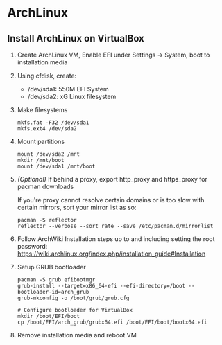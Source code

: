 # ArchLinux

## Install ArchLinux on VirtualBox

1. Create ArchLinux VM, Enable EFI under Settings -> System, boot to installation media
2. Using cfdisk, create:
      
      * /dev/sda1: 550M EFI System
      * /dev/sda2: xG  Linux filesystem

3. Make filesystems

    ```
    mkfs.fat -F32 /dev/sda1
    mkfs.ext4 /dev/sda2
    ```
4. Mount partitions
    ```
    mount /dev/sda2 /mnt
    mkdir /mnt/boot
    mount /dev/sda1 /mnt/boot
    ```
5. *(Optional)* If behind a proxy, export http_proxy and https_proxy for pacman downloads

    If you're proxy cannot resolve certain domains or is too slow with certain mirrors, sort your mirror list as so:
    
    ```
    pacman -S reflector
    reflector --verbose --sort rate --save /etc/pacman.d/mirrorlist
    ``` 
6. Follow ArchWiki Installation steps up to and including setting the root password: https://wiki.archlinux.org/index.php/installation_guide#Installation
7. Setup GRUB bootloader
    ```
    pacman -S grub efibootmgr
    grub-install --target=x86_64-efi --efi-directory=/boot --bootloader-id=arch_grub
    grub-mkconfig -o /boot/grub/grub.cfg
    
    # Configure bootloader for VirtualBox
    mkdir /boot/EFI/boot
    cp /boot/EFI/arch_grub/grubx64.efi /boot/EFI/boot/bootx64.efi
    ```
8. Remove installation media and reboot VM

